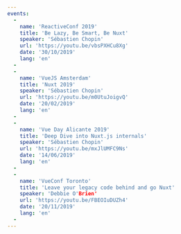```yaml
---
events:
  -
    name: 'ReactiveConf 2019'
    title: 'Be Lazy, Be Smart, Be Nuxt'
    speaker: 'Sébastien Chopin'
    url: 'https://youtu.be/vbsPXHCu8Xg'
    date: '30/10/2019'
    lang: 'en'
  -
  -
    name: 'VueJS Amsterdam'
    title: 'Nuxt 2019'
    speaker: 'Sébastien Chopin'
    url: 'https://youtu.be/m0UtuJoigvQ'
    date: '20/02/2019'
    lang: 'en'
  -
  -
    name: 'Vue Day Alicante 2019'
    title: 'Deep Dive into Nuxt.js internals'
    speaker: 'Sébastien Chopin'
    url: 'https://youtu.be/mxJlUMFC9Ns'
    date: '14/06/2019'
    lang: 'en'
  -
  -
    name: 'VueConf Toronto'
    title: 'Leave your legacy code behind and go Nuxt'
    speaker: 'Debbie O'Brien'
    url: 'https://youtu.be/FBEOIuDUZh4'
    date: '20/11/2019'
    lang: 'en'
  -
---
```

